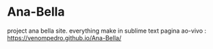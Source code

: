 # Ana-Bella
 project ana bella site. everything make in sublime text
pagina ao-vivo : https://venompedro.github.io/Ana-Bella/